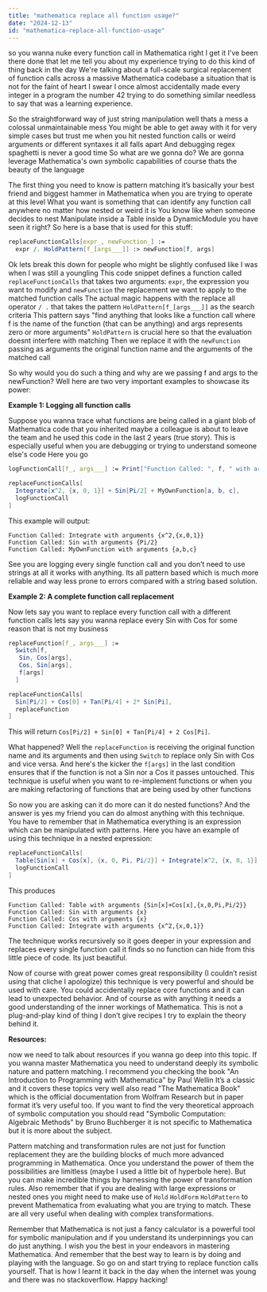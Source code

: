 ```yaml
---
title: "mathematica replace all function usage?"
date: "2024-12-13"
id: "mathematica-replace-all-function-usage"
---
```


 so you wanna nuke every function call in Mathematica right I get it I’ve been there done that let me tell you about my experience trying to do this kind of thing back in the day We're talking about a full-scale surgical replacement of function calls across a massive Mathematica codebase a situation that is not for the faint of heart I swear I once almost accidentally made every integer in a program the number 42 trying to do something similar needless to say that was a learning experience.

So the straightforward way of just string manipulation well thats a mess a colossal unmaintainable mess You might be able to get away with it for very simple cases but trust me when you hit nested function calls or weird arguments or different syntaxes it all falls apart And debugging regex spaghetti is never a good time So what are we gonna do? We are gonna leverage Mathematica's own symbolic capabilities of course thats the beauty of the language

The first thing you need to know is pattern matching it’s basically your best friend and biggest hammer in Mathematica when you are trying to operate at this level What you want is something that can identify any function call anywhere no matter how nested or weird it is You know like when someone decides to nest Manipulate inside a Table inside a DynamicModule you have seen it right? So here is a base that is used for this stuff:

```mathematica
replaceFunctionCalls[expr_, newFunction_] :=
  expr /. HoldPattern[f_[args___]] :> newFunction[f, args]
```

Ok lets break this down for people who might be slightly confused like I was when I was still a youngling This code snippet defines a function called `replaceFunctionCalls` that takes two arguments: `expr`, the expression you want to modify and `newFunction` the replacement we want to apply to the matched function calls The actual magic happens with the replace all operator `/ .` that takes the pattern `HoldPattern[f_[args___]]` as the search criteria This pattern says "find anything that looks like a function call where f is the name of the function (that can be anything) and args represents zero or more arguments" `HoldPattern` is crucial here so that the evaluation doesnt interfere with matching Then we replace it with the `newFunction` passing as arguments the original function name and the arguments of the matched call

So why would you do such a thing and why are we passing f and args to the newFunction? Well here are two very important examples to showcase its power:

**Example 1: Logging all function calls**

Suppose you wanna trace what functions are being called in a giant blob of Mathematica code that you inherited maybe a colleague is about to leave the team and he used this code in the last 2 years (true story). This is especially useful when you are debugging or trying to understand someone else's code Here you go

```mathematica
logFunctionCall[f_, args___] := Print["Function Called: ", f, " with arguments ", {args}]

replaceFunctionCalls[
  Integrate[x^2, {x, 0, 1}] + Sin[Pi/2] + MyOwnFunction[a, b, c],
  logFunctionCall
]
```
This example will output:

```
Function Called: Integrate with arguments {x^2,{x,0,1}}
Function Called: Sin with arguments {Pi/2}
Function Called: MyOwnFunction with arguments {a,b,c}
```

See you are logging every single function call and you don’t need to use strings at all it works with anything. Its all pattern based which is much more reliable and way less prone to errors compared with a string based solution.

**Example 2: A complete function call replacement**

Now lets say you want to replace every function call with a different function calls lets say you wanna replace every Sin with Cos for some reason that is not my business

```mathematica
replaceFunction[f_, args___] :=
  Switch[f,
   Sin, Cos[args],
   Cos, Sin[args],
   f[args]
  ]

replaceFunctionCalls[
  Sin[Pi/2] + Cos[0] + Tan[Pi/4] + 2* Sin[Pi],
  replaceFunction
]
```
This will return `Cos[Pi/2] + Sin[0] + Tan[Pi/4] + 2 Cos[Pi]`.

What happened? Well the `replaceFunction` is receiving the original function name and its arguments and then using `Switch` to replace only Sin with Cos and vice versa. And here's the kicker the `f[args]` in the last condition ensures that if the function is not a Sin nor a Cos it passes untouched. This technique is useful when you want to re-implement functions or when you are making refactoring of functions that are being used by other functions

So now you are asking can it do more can it do nested functions? And the answer is yes my friend you can do almost anything with this technique. You have to remember that in Mathematica everything is an expression which can be manipulated with patterns. Here you have an example of using this technique in a nested expression:

```mathematica
replaceFunctionCalls[
  Table[Sin[x] + Cos[x], {x, 0, Pi, Pi/2}] + Integrate[x^2, {x, 0, 1}] ,
  logFunctionCall
]
```

This produces

```
Function Called: Table with arguments {Sin[x]+Cos[x],{x,0,Pi,Pi/2}}
Function Called: Sin with arguments {x}
Function Called: Cos with arguments {x}
Function Called: Integrate with arguments {x^2,{x,0,1}}
```

The technique works recursively so it goes deeper in your expression and replaces every single function call it finds so no function can hide from this little piece of code. Its just beautiful.

Now of course with great power comes great responsibility (I couldn’t resist using that cliche I apologize) this technique is very powerful and should be used with care. You could accidentally replace core functions and it can lead to unexpected behavior. And of course as with anything it needs a good understanding of the inner workings of Mathematica. This is not a plug-and-play kind of thing I don’t give recipes I try to explain the theory behind it.

**Resources:**

 now we need to talk about resources if you wanna go deep into this topic. If you wanna master Mathematica you need to understand deeply its symbolic nature and pattern matching. I recommend you checking the book "An Introduction to Programming with Mathematica" by Paul Wellin It’s a classic and it covers these topics very well also read "The Mathematica Book" which is the official documentation from Wolfram Research but in paper format it’s very useful too. If you want to find the very theoretical approach of symbolic computation you should read "Symbolic Computation: Algebraic Methods" by Bruno Buchberger it is not specific to Mathematica but it is more about the subject.

Pattern matching and transformation rules are not just for function replacement they are the building blocks of much more advanced programming in Mathematica. Once you understand the power of them the possibilities are limitless (maybe I used a little bit of hyperbole here). But you can make incredible things by harnessing the power of transformation rules. Also remember that if you are dealing with large expressions or nested ones you might need to make use of `Hold` `HoldForm` `HoldPattern` to prevent Mathematica from evaluating what you are trying to match. These are all very useful when dealing with complex transformations.

Remember that Mathematica is not just a fancy calculator is a powerful tool for symbolic manipulation and if you understand its underpinnings you can do just anything. I wish you the best in your endeavors in mastering Mathematica. And remember that the best way to learn is by doing and playing with the language. So go on and start trying to replace function calls yourself. That is how I learnt it back in the day when the internet was young and there was no stackoverflow. Happy hacking!
